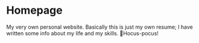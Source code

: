 # Homepage

My very own personal website. Basically this is just my own resume;
I have written some info about my life and my skills.
🧙Hocus-pocus!
